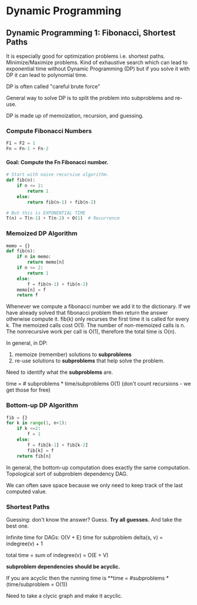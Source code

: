 # Dynamic Programming

## Dynamic Programming 1: Fibonacci, Shortest Paths

It is especially good for optimization problems i.e. shortest paths.
Minimize/Maximize problems.
Kind of exhaustive search which can lead to exponential time without Dynamic Programming (DP) but if you solve it with DP it can lead to polynomial time.


DP is often called "careful brute force"


General way to solve DP is to split the problem into subproblems and re-use.


DP is made up of memoization, recursion, and guessing.

### Compute Fibonacci Numbers

``` python
F1 = F2 = 1
Fn = Fn-1 + Fn-2
```

#### Goal: Compute the Fn Fibonacci number.


``` python
# Start with naive recursive algorithm.
def fib(n):
    if n <= 2:
        return 1
    else:
        return fib(n-1) + fib(n-2)

# But this is EXPONENTIAL TIME
T(n) = T(n-1) + T(n-2) + O(1)  # Recurrence
```

### Memoized DP Algorithm

``` python
memo = {}
def fib(n):
    if n in memo:
        return memo[n]
    if n <= 2:
        return 1
    else:
        f = fib(n-1) + fib(n-2)
    memo[n] = f
    return f
```

Whenever we compute a fibonacci number we add it to the dictionary. If we have already solved that fibonacci problem then return the answer otherwise compute it. fib(k) only recurses the first time it is called for every k.
The memoized calls cost O(1). The number of non-memoized calls is n. The nonrecursive work per call is O(1), therefore the total time is O(n).


In general, in DP:
1. memoize (remember) solutions to **subproblems**
2. re-use solutions to **subproblems** that help solve the problem.


Need to identify what the **subproblems** are.


time = # subproblems * time/subproblems O(1) (don't count recursions - we get those for free)


### Bottom-up DP Algorithm

``` python
fib = {}
for k in range(1, n+1):
    if k <=2:
        f = 1
    else:
        f = fib[k-1] + fib[k-2]
        fib[k] = f
    return fib[n]
```

In general, the bottom-up computation does exactly the same computation. Topological sort of subproblem dependency DAG.


We can often save space because we only need to keep track of the last computed value.

### Shortest Paths

Guessing: don't know the answer? Guess. **Try all guesses.** And take the best one.


Infinite time for DAGs: O(V + E) time for subproblem delta(s, v) = indegree(v) + 1


total time = sum of indegree(v) = O(E + V)


**subproblem dependencies should be acyclic.**


If you are acyclic then the running time is **time = #subproblems * (time/subproblem = O(1))


Need to take a clycic graph and make it acyclic.
